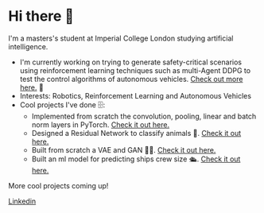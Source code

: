 # Hi there 👋
I'm a masters's student at Imperial College London studying artificial intelligence.

- I'm currently working on trying to generate safety-critical scenarios using reinforcement learning techniques such as multi-Agent DDPG to test the control algorithms of autonomous vehicles. [Check out more here.](https://github.com/lavinama/highway-env-tibi/tree/dev-highway-adv) 🚙 
- Interests: Robotics, Reinforcement Learning and Autonomous Vehicles
- Cool projects I've done 🗄:
    * Implemented from scratch the convolution, pooling, linear and batch norm layers in PyTorch. [Check it out here.](https://github.com/lavinama/pytorch_blocks)
    * Designed a Residual Network to classify animals 🐘. [Check it out here.](https://github.com/lavinama/cnn_NaturalImageNet)
    * Built from scratch a VAE and GAN 🧞‍♂️. [Check it out here.](https://github.com/lavinama/generative_models)
    * Built an ml model for predicting ships crew size 🛳. [Check it out here.](https://github.com/lavinama/Cruise_ship_data_science)

More cool projects coming up!

[Linkedin](https://www.linkedin.com/in/mario-l-b0a938172/) 
